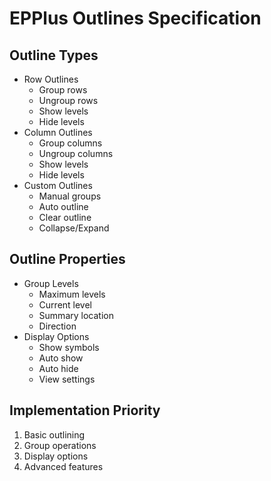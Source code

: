 # EPPlus Outlines Specification

## Outline Types
- Row Outlines
  - Group rows
  - Ungroup rows
  - Show levels
  - Hide levels
- Column Outlines
  - Group columns
  - Ungroup columns
  - Show levels
  - Hide levels
- Custom Outlines
  - Manual groups
  - Auto outline
  - Clear outline
  - Collapse/Expand

## Outline Properties
- Group Levels
  - Maximum levels
  - Current level
  - Summary location
  - Direction
- Display Options
  - Show symbols
  - Auto show
  - Auto hide
  - View settings

## Implementation Priority
1. Basic outlining
2. Group operations
3. Display options
4. Advanced features